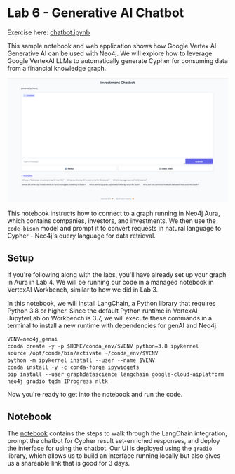 # Lab 6 - Generative AI Chatbot

Exercise here: [chatbot.ipynb](chatbot.ipynb)

This sample notebook and web application shows how Google Vertex AI Generative AI can be used with Neo4j. We will explore how to leverage Google VertexAI LLMs to automatically generate Cypher for consuming data from a financial knowledge graph.

![chatbot_ui](images/investment_chatbot.png)

This notebook instructs how to connect to a graph running in Neo4j Aura, which contains companies, investors, and investments. We then use the `code-bison` model and prompt it to convert requests in natural language to Cypher - Neo4j's query language for data retrieval.

## Setup

If you're following along with the labs, you'll have already set up your graph in Aura in Lab 4. We will be running our code in a managed notebook in VertexAI Workbench, similar to how we did in Lab 3.

In this notebook, we will install LangChain, a Python library that requires Python 3.8 or higher. Since the default Python runtime in VertexAI JupyterLab on Workbench is 3.7, we will execute these commands in a terminal to install a new runtime with dependencies for genAI and Neo4j. 

    VENV=neo4j_genai
    conda create -y -p $HOME/conda_env/$VENV python=3.8 ipykernel
    source /opt/conda/bin/activate ~/conda_env/$VENV
    python -m ipykernel install --user --name $VENV
    conda install -y -c conda-forge ipywidgets
    pip install --user graphdatascience langchain google-cloud-aiplatform neo4j gradio tqdm IProgress nltk
    

Now you're ready to get into the notebook and run the code.

## Notebook

The [notebook](chatbot.ipynb) contains the steps to walk through the LangChain integration, prompt the chatbot for Cypher result set-enriched responses, and deploy the interface for using the chatbot. Our UI is deployed using the `gradio` library, which allows us to build an interface running locally but also gives us a shareable link that is good for 3 days.

